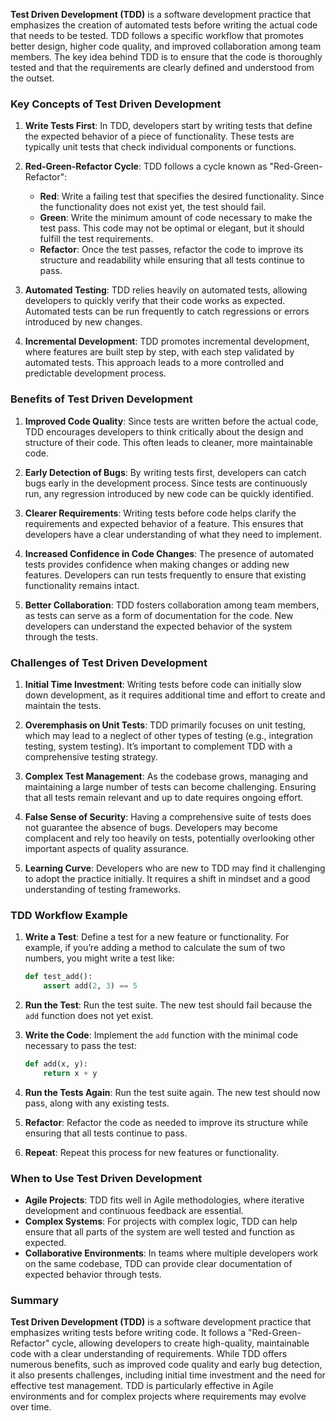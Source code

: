 **Test Driven Development (TDD)** is a software development practice that emphasizes the creation of automated tests before writing the actual code that needs to be tested. TDD follows a specific workflow that promotes better design, higher code quality, and improved collaboration among team members. The key idea behind TDD is to ensure that the code is thoroughly tested and that the requirements are clearly defined and understood from the outset.

### Key Concepts of Test Driven Development

1. **Write Tests First**: In TDD, developers start by writing tests that define the expected behavior of a piece of functionality. These tests are typically unit tests that check individual components or functions.

2. **Red-Green-Refactor Cycle**: TDD follows a cycle known as "Red-Green-Refactor":
   - **Red**: Write a failing test that specifies the desired functionality. Since the functionality does not exist yet, the test should fail.
   - **Green**: Write the minimum amount of code necessary to make the test pass. This code may not be optimal or elegant, but it should fulfill the test requirements.
   - **Refactor**: Once the test passes, refactor the code to improve its structure and readability while ensuring that all tests continue to pass.

3. **Automated Testing**: TDD relies heavily on automated tests, allowing developers to quickly verify that their code works as expected. Automated tests can be run frequently to catch regressions or errors introduced by new changes.

4. **Incremental Development**: TDD promotes incremental development, where features are built step by step, with each step validated by automated tests. This approach leads to a more controlled and predictable development process.

### Benefits of Test Driven Development

1. **Improved Code Quality**: Since tests are written before the actual code, TDD encourages developers to think critically about the design and structure of their code. This often leads to cleaner, more maintainable code.

2. **Early Detection of Bugs**: By writing tests first, developers can catch bugs early in the development process. Since tests are continuously run, any regression introduced by new code can be quickly identified.

3. **Clearer Requirements**: Writing tests before code helps clarify the requirements and expected behavior of a feature. This ensures that developers have a clear understanding of what they need to implement.

4. **Increased Confidence in Code Changes**: The presence of automated tests provides confidence when making changes or adding new features. Developers can run tests frequently to ensure that existing functionality remains intact.

5. **Better Collaboration**: TDD fosters collaboration among team members, as tests can serve as a form of documentation for the code. New developers can understand the expected behavior of the system through the tests.

### Challenges of Test Driven Development

1. **Initial Time Investment**: Writing tests before code can initially slow down development, as it requires additional time and effort to create and maintain the tests.

2. **Overemphasis on Unit Tests**: TDD primarily focuses on unit testing, which may lead to a neglect of other types of testing (e.g., integration testing, system testing). It’s important to complement TDD with a comprehensive testing strategy.

3. **Complex Test Management**: As the codebase grows, managing and maintaining a large number of tests can become challenging. Ensuring that all tests remain relevant and up to date requires ongoing effort.

4. **False Sense of Security**: Having a comprehensive suite of tests does not guarantee the absence of bugs. Developers may become complacent and rely too heavily on tests, potentially overlooking other important aspects of quality assurance.

5. **Learning Curve**: Developers who are new to TDD may find it challenging to adopt the practice initially. It requires a shift in mindset and a good understanding of testing frameworks.

### TDD Workflow Example

1. **Write a Test**: Define a test for a new feature or functionality. For example, if you’re adding a method to calculate the sum of two numbers, you might write a test like:
   ```python
   def test_add():
       assert add(2, 3) == 5
   ```

2. **Run the Test**: Run the test suite. The new test should fail because the `add` function does not yet exist.

3. **Write the Code**: Implement the `add` function with the minimal code necessary to pass the test:
   ```python
   def add(x, y):
       return x + y
   ```

4. **Run the Tests Again**: Run the test suite again. The new test should now pass, along with any existing tests.

5. **Refactor**: Refactor the code as needed to improve its structure while ensuring that all tests continue to pass.

6. **Repeat**: Repeat this process for new features or functionality.

### When to Use Test Driven Development

- **Agile Projects**: TDD fits well in Agile methodologies, where iterative development and continuous feedback are essential.
- **Complex Systems**: For projects with complex logic, TDD can help ensure that all parts of the system are well tested and function as expected.
- **Collaborative Environments**: In teams where multiple developers work on the same codebase, TDD can provide clear documentation of expected behavior through tests.

### Summary

**Test Driven Development (TDD)** is a software development practice that emphasizes writing tests before writing code. It follows a "Red-Green-Refactor" cycle, allowing developers to create high-quality, maintainable code with a clear understanding of requirements. While TDD offers numerous benefits, such as improved code quality and early bug detection, it also presents challenges, including initial time investment and the need for effective test management. TDD is particularly effective in Agile environments and for complex projects where requirements may evolve over time.
